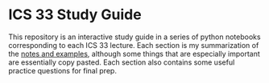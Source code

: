 # ICS 33 Study Guide

This repository is an interactive study guide in a series of python notebooks corresponding to each ICS 33 lecture. Each section is my summarization of the [notes and examples](https://ics.uci.edu/~thornton/ics33/Notes/), although some things that are especially important are essentially copy pasted. Each section also contains some useful practice questions for final prep.